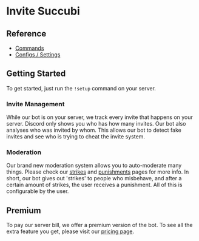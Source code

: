 # Invite Succubi

## Reference

- [Commands](/sr/reference/commands.md)
- [Configs / Settings](/sr/reference/settings.md)

## Getting Started

To get started, just run the `!setup` command on your server.

### Invite Management

While our bot is on your server, we track every invite that happens on your server. Discord only shows you who has how many invites. Our bot also analyses who was invited by whom. This allows our bot to detect fake invites and see who is trying to cheat the invite system.

### Moderation

Our brand new moderation system allows you to auto-moderate many things. Please check our [strikes](/sr/modules/moderation/strikes.md) and [punishments](/sr/modules/moderation/punishments.md) pages for more info. In short, our bot gives out 'strikes' to people who misbehave, and after a certain amount of strikes, the user receives a punishment. All of this is configurable by the user.

## Premium

To pay our server bill, we offer a premium version of the bot. To see all the extra feature you get, please visit our [pricing page](/sr/premium/features.md).
